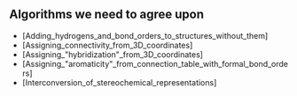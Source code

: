 ## Algorithms we need to agree upon

  * [Adding_hydrogens_and_bond_orders_to_structures_without_them] 
  * [Assigning_connectivity_from_3D_coordinates] 
  * [Assigning_"hybridization"_from_3D_coordinates] 
  * [Assigning_"aromaticity"_from_connection_table_with_formal_bond_orders] 
  * [Interconversion_of_stereochemical_representations] 
